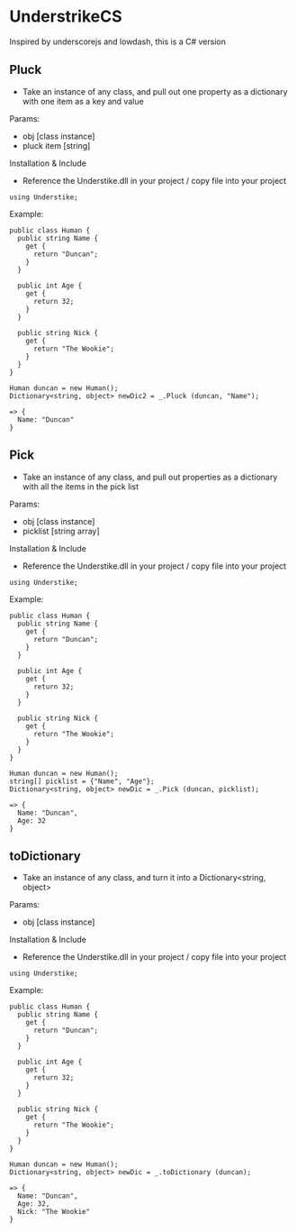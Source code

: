 UnderstrikeCS
=============

Inspired by underscorejs and lowdash, this is a C# version

Pluck
-----
- Take an instance of any class, and pull out one property as a dictionary with one item as a key and value

Params:
- obj [class instance]
- pluck item [string]

Installation & Include
- Reference the Understike.dll in your project / copy file into your project

```CSharp
using Understike;
```

Example:
```CSharp
public class Human {
  public string Name {
    get {
      return "Duncan";
    }
  }

  public int Age {
    get {
      return 32;
    }
  }

  public string Nick {
    get {
      return "The Wookie";
    }
  }
}
```

```CSharp
Human duncan = new Human();
Dictionary<string, object> newDic2 = _.Pluck (duncan, "Name");

=> {
  Name: "Duncan"
}

```

Pick
----
- Take an instance of any class, and pull out properties as a dictionary with all the items in the pick list

Params:
- obj [class instance]
- picklist [string array]

Installation & Include
- Reference the Understike.dll in your project / copy file into your project

```CSharp
using Understike;
```

Example:
```CSharp
public class Human {
  public string Name {
    get {
      return "Duncan";
    }
  }

  public int Age {
    get {
      return 32;
    }
  }

  public string Nick {
    get {
      return "The Wookie";
    }
  }
}
```

```CSharp
Human duncan = new Human();
string[] picklist = {"Name", "Age"};
Dictionary<string, object> newDic = _.Pick (duncan, picklist);

=> {
  Name: "Duncan",
  Age: 32
}

```

toDictionary
------------
- Take an instance of any class, and turn it into a Dictionary<string, object>

Params:
- obj [class instance]

Installation & Include
- Reference the Understike.dll in your project / copy file into your project

```CSharp
using Understike;
```

Example:
```CSharp
public class Human {
  public string Name {
    get {
      return "Duncan";
    }
  }

  public int Age {
    get {
      return 32;
    }
  }

  public string Nick {
    get {
      return "The Wookie";
    }
  }
}
```

```CSharp
Human duncan = new Human();
Dictionary<string, object> newDic = _.toDictionary (duncan);

=> {
  Name: "Duncan",
  Age: 32,
  Nick: "The Wookie"
}

```
